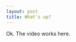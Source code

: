 ```yaml
---
layout: post
title: What's up?
---
```


Ok. The video works here.

<script type="text/javascript" src='http://amara.org/embedder-iframe'>
</script>

<div class="amara-embed" data-height="370px" data-width="620px" data-url="http://www.youtube.com/watch?v=AUzixuAtY38">
</div>